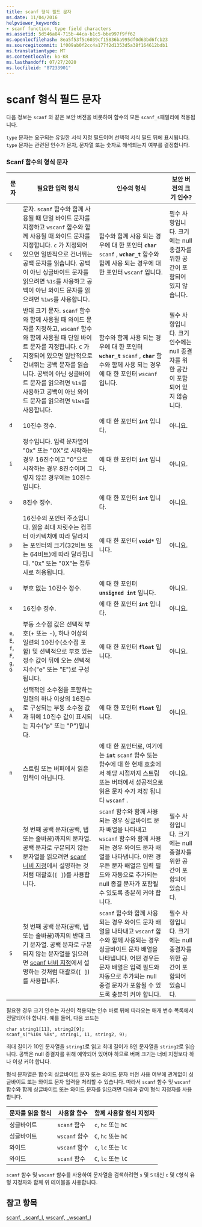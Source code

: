 ```yaml
---
title: scanf 형식 필드 문자
ms.date: 11/04/2016
helpviewer_keywords:
- scanf function, type field characters
ms.assetid: 5d546a84-715b-44ca-b1c5-bbe997f9ff62
ms.openlocfilehash: 8ea5f53f5c6039cf15836ba995df0d63bd6fcb23
ms.sourcegitcommit: 1f009ab0f2cc4a177f2d1353d5a38f164612bdb1
ms.translationtype: MT
ms.contentlocale: ko-KR
ms.lasthandoff: 07/27/2020
ms.locfileid: "87233901"
---
```

# <a name="scanf-type-field-characters"></a>scanf 형식 필드 문자

다음 정보는 `scanf` 와 같은 보안 버전을 비롯하여 함수의 모든 `scanf_s`패밀리에 적용됩니다.

`type` 문자는 요구되는 유일한 서식 지정 필드이며 선택적 서식 필드 뒤에 표시됩니다. `type` 문자는 관련된 인수가 문자, 문자열 또는 숫자로 해석되는지 여부를 결정합니다.

### <a name="type-characters-for-scanf-functions"></a>Scanf 함수의 형식 문자

|문자|필요한 입력 형식|인수의 형식|보안 버전의 크기 인수?|
|---------------|----------------------------|----------------------|--------------------------------------|
|`c`|문자. `scanf` 함수와 함께 사용될 때 단일 바이트 문자를 지정하고 `wscanf` 함수와 함께 사용될 때 와이드 문자를 지정합니다. `c` 가 지정되어 있으면 일반적으로 건너뛰는 공백 문자를 읽습니다. 공백이 아닌 싱글바이트 문자를 읽으려면 `%1s`를 사용하고 공백이 아닌 와이드 문자를 읽으려면 `%1ws`를 사용합니다.|함수와 함께 사용 되는 경우에 대 한 포인터 **`char`** `scanf` , **`wchar_t`** 함수와 함께 사용 되는 경우에 대 한 포인터 `wscanf` 입니다.|필수 사항입니다. 크기에는 null 종결자를 위한 공간이 포함되어 있지 않습니다.|
|`C`|반대 크기 문자. `scanf` 함수와 함께 사용될 때 와이드 문자를 지정하고, `wscanf` 함수와 함께 사용될 때 단일 바이트 문자를 지정합니다. `C` 가 지정되어 있으면 일반적으로 건너뛰는 공백 문자를 읽습니다. 공백이 아닌 싱글바이트 문자를 읽으려면 `%1s`를 사용하고 공백이 아닌 와이드 문자를 읽으려면 `%1ws`를 사용합니다.|함수와 함께 사용 되는 경우에 대 한 포인터 **`wchar_t`** `scanf` , **`char`** 함수와 함께 사용 되는 경우에 대 한 포인터 `wscanf` 입니다.|필수 사항입니다. 크기 인수에는 null 종결자를 위한 공간이 포함되어 있지 않습니다.|
|`d`|10진수 정수.|에 대 한 포인터 **`int`** 입니다.|아니요.|
|`i`|정수입니다. 입력 문자열이 "0x" 또는 "0X"로 시작하는 경우 16진수이고 "0"으로 시작하는 경우 8진수이며 그렇지 않은 경우에는 10진수입니다.|에 대 한 포인터 **`int`** 입니다.|아니요.|
|`o`|8진수 정수.|에 대 한 포인터 **`int`** 입니다.|아니요.|
|`p`|16진수의 포인터 주소입니다. 읽을 최대 자릿수는 컴퓨터 아키텍처에 따라 달라지는 포인터의 크기(32비트 또는 64비트)에 따라 달라집니다. "0x" 또는 "0X"는 접두사로 허용됩니다.|에 대 한 포인터 **`void*`** 입니다.|아니요.|
|`u`|부호 없는 10진수 정수.|에 대 한 포인터 **`unsigned int`** 입니다.|아니요.|
|`x`|16진수 정수.|에 대 한 포인터 **`int`** 입니다.|아니요.|
|`e`, `E`, `f`, `F`, `g`, `G`|부동 소수점 값은 선택적 부호(+ 또는 -), 하나 이상의 일련의 10진수(소수점 포함) 및 선택적으로 부호 있는 정수 값이 뒤에 오는 선택적 지수("e" 또는 "E")로 구성됩니다.|에 대 한 포인터 **`float`** 입니다.|아니요.|
|`a`, `A`|선택적인 소수점을 포함하는 일련의 하나 이상의 16진수로 구성되는 부동 소수점 값과 뒤에 10진수 값이 표시되는 지수("p" 또는 "P")입니다.|에 대 한 포인터 **`float`** 입니다.|아니요.|
|`n`|스트림 또는 버퍼에서 읽은 입력이 아닙니다.|에 대 한 포인터로, 여기에는 **`int`** `scanf` 함수 또는 함수에 대 한 현재 호출에서 해당 시점까지 스트림 또는 버퍼에서 성공적으로 읽은 문자 수가 저장 됩니다 `wscanf` .|아니요.|
|`s`|첫 번째 공백 문자(공백, 탭 또는 줄바꿈)까지의 문자열. 공백 문자로 구분되지 않는 문자열을 읽으려면 [scanf 너비 지정](../c-runtime-library/scanf-width-specification.md)에서 설명하는 것처럼 대괄호(`[ ]`)를 사용합니다.|`scanf` 함수와 함께 사용되는 경우 싱글바이트 문자 배열을 나타내고 `wscanf` 함수와 함께 사용되는 경우 와이드 문자 배열을 나타냅니다. 어떤 경우든 문자 배열은 입력 필드와 자동으로 추가되는 null 종결 문자가 포함될 수 있도록 충분히 커야 합니다.|필수 사항입니다. 크기에는 null 종결자를 위한 공간이 포함되어 있습니다.|
|`S`|첫 번째 공백 문자(공백, 탭 또는 줄바꿈)까지의 반대 크기 문자열. 공백 문자로 구분되지 않는 문자열을 읽으려면 [scanf 너비 지정](../c-runtime-library/scanf-width-specification.md)에서 설명하는 것처럼 대괄호(`[ ]`)를 사용합니다.|`scanf` 함수와 함께 사용되는 경우 와이드 문자 배열을 나타내고 `wscanf` 함수와 함께 사용되는 경우 싱글바이트 문자 배열을 나타냅니다. 어떤 경우든 문자 배열은 입력 필드와 자동으로 추가되는 null 종결 문자가 포함될 수 있도록 충분히 커야 합니다.|필수 사항입니다. 크기에는 null 종결자를 위한 공간이 포함되어 있습니다.|

필요한 경우 크기 인수는 자신이 적용되는 인수 바로 뒤에 따라오는 매개 변수 목록에서 전달되어야 합니다. 예를 들어, 다음 코드는

```
char string1[11], string2[9];
scanf_s("%10s %8s", string1, 11, string2, 9);
```

최대 길이가 10인 문자열을 `string1`로 읽고 최대 길이가 8인 문자열을 `string2`로 읽습니다. 공백은 null 종결자를 위해 예약되어 있어야 하므로 버퍼 크기는 너비 지정보다 하나 이상 커야 합니다.

형식 문자열은 함수의 싱글바이트 문자 또는 와이드 문자 버전 사용 여부에 관계없이 싱글바이트 또는 와이드 문자 입력을 처리할 수 있습니다. 따라서 `scanf` 함수 및 `wscanf` 함수와 함께 싱글바이트 또는 와이드 문자를 읽으려면 다음과 같이 형식 지정자를 사용합니다.

|문자를 읽을 형식|사용할 함수|함께 사용할 형식 지정자|
|--------------------------|-----------------------|----------------------------------|
|싱글바이트|`scanf` 함수|`c`, `hc` 또는 `hC`|
|싱글바이트|`wscanf` 함수|`C`, `hc` 또는 `hC`|
|와이드|`wscanf` 함수|`c`, `lc` 또는 `lC`|
|와이드|`scanf` 함수|`C`, `lc` 또는 `lC`|

`scanf` 함수 및 `wscanf` 함수를 사용하여 문자열을 검색하려면 `s` 및 `S` 대신 `c` 및 `C`형식 유형 지정자와 함께 위 테이블을 사용합니다.

## <a name="see-also"></a>참고 항목

[scanf, _scanf_l, wscanf, _wscanf_l](../c-runtime-library/reference/scanf-scanf-l-wscanf-wscanf-l.md)
